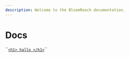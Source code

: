 ```yaml
---
description: Welcome to the BloomReach documentation.
---
```


# Docs

\`\`[`<h1> hallo </h1>`](https://bloomreach.gitbook.io/bloomreach-vip/test)\`\`



